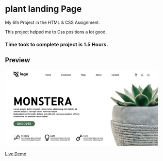 # plant landing Page

My 6th Project in the HTML & CSS Assignment.

This project helped me to Css positions a lot good.

### Time took to complete project is 1.5 Hours.


## Preview

![Project 1](./p6.png)

[Live Demo](https://plant-femas.netlify.app/)